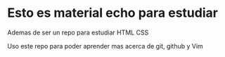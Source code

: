Esto es material echo para estudiar
===


Ademas de ser un repo para estudiar HTML CSS

Uso este repo para poder aprender mas acerca de git, github y Vim


